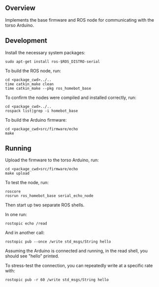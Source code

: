 Overview
--------

Implements the base firmware and ROS node for communicating with the torso Arduino.

Development
-----------

Install the necessary system packages:

    sudo apt-get install ros-$ROS_DISTRO-serial

To build the ROS node, run:

    cd <package_cwd>../..
    time catkin_make clean
    time catkin_make --pkg ros_homebot_base

To confirm the nodes were compiled and installed correctly, run:

    cd <package_cwd>../..
    rospack list|grep -i homebot_base    

To build the Arduino firmware:

    cd <package_cwd>src/firmware/echo
    make

Running
-------

Upload the firmware to the torso Arduino, run:

    cd <package_cwd>src/firmware/echo
    make upload
    
To test the node, run:

    roscore
    rosrun ros_homebot_base serial_echo_node

Then start up two separate ROS shells.

In one run:

    rostopic echo /read

And in another call:

    rostopic pub --once /write std_msgs/String hello

Assuming the Arduino is connected and running, in the read shell, you should see "hello" printed.

To stress-test the connection, you can repeatedly write at a specific rate with:

    rostopic pub -r 60 /write std_msgs/String hello
